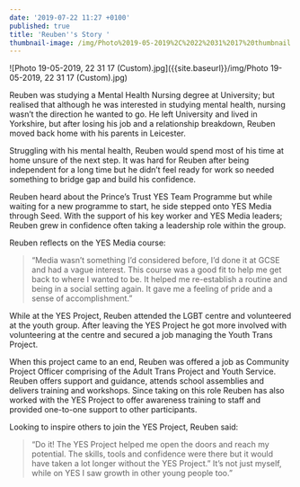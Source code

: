 ```yaml
---
date: '2019-07-22 11:27 +0100'
published: true
title: 'Reuben''s Story '
thumbnail-image: /img/Photo%2019-05-2019%2C%2022%2031%2017%20thumbnail.jpg
---
```


![Photo 19-05-2019, 22 31 17 (Custom).jpg]({{site.baseurl}}/img/Photo 19-05-2019, 22 31 17 (Custom).jpg)


Reuben was studying a Mental Health Nursing degree at University; but realised that although he was interested in studying mental health, nursing wasn’t the direction he wanted to go. He left University and lived in Yorkshire, but after losing his job and a relationship breakdown, Reuben moved back home with his parents in Leicester.

Struggling with his mental health, Reuben would spend most of his time at home unsure of the next step. It was hard for Reuben after being independent for a long time but he didn’t feel ready for work so needed something to bridge gap and build his confidence. 

Reuben heard about the Prince’s Trust YES Team Programme but while waiting for a new programme to start, he side stepped onto YES Media through Seed. With the support of his key worker and YES Media leaders; Reuben grew in confidence often taking a leadership role within the group.

Reuben reflects on the YES Media course:
> “Media wasn’t something I’d considered before, I’d done it at GCSE and had a vague interest. This course was a good fit to help me get back to where I wanted to be. It helped me re-establish a routine and being in a social setting again. It gave me a feeling of pride and a sense of accomplishment.”

While at the YES Project, Reuben attended the LGBT centre and volunteered at the youth group. After leaving the YES Project he got more involved with volunteering at the centre and secured a job managing the Youth Trans Project.

When this project came to an end, Reuben was offered a job as Community Project Officer comprising of the Adult Trans Project and Youth Service. Reuben offers support and guidance, attends school assemblies and delivers training and workshops. Since taking on this role Reuben has also worked with the YES Project to offer awareness training to staff and provided one-to-one support to other participants.

Looking to inspire others to join the YES Project, Reuben said:
> “Do it! The YES Project helped me open the doors and reach my potential. The skills, tools and confidence were there but it would have taken a lot longer without the YES Project.” It’s not just myself, while on YES I saw growth in other young people too.”
